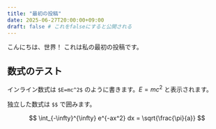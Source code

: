 ```yaml
---
title: "最初の投稿"
date: 2025-06-27T20:00:00+09:00
draft: false # これをfalseにすると公開される
---
```


こんにちは、世界！
これは私の最初の投稿です。

## 数式のテスト

インライン数式は `$E=mc^2$` のように書きます。$E=mc^2$ と表示されます。

独立した数式は `$$` で囲みます。

$$
\int_{-\infty}^{\infty} e^{-ax^2} dx = \sqrt{\frac{\pi}{a}}
$$